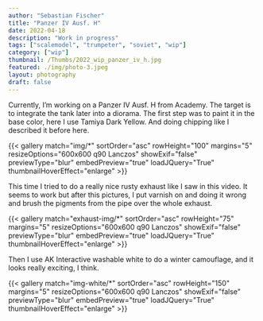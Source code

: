 ```yaml
---
author: "Sebastian Fischer"
title: "Panzer IV Ausf. H"
date: 2022-04-18
description: "Work in progress"
tags: ["scalemodel", "trumpeter", "soviet", "wip"]
category: ["wip"]
thumbnail: /Thumbs/2022_wip_panzer_iv_h.jpg
featured: ./img/photo-3.jpeg
layout: photography
draft: false
---
```


Currently, I’m working on a Panzer IV Ausf. H from Academy. The target is to integrate the tank later into a diorama. The first step was to paint it in the base color, here I use Tamiya Dark Yellow. And doing chipping like I described it before here. 

{{< gallery match="img/*" sortOrder="asc" rowHeight="100" margins="5" resizeOptions="600x600 q90 Lanczos" showExif="false" previewType="blur" embedPreview="true" loadJQuery="True" thumbnailHoverEffect="enlarge" >}}

This time I tried to do a really nice rusty exhaust like I saw in this video. It seems to work but after this pictures, I put varnish on and doing it wrong and brush the pigments from the pipe over the whole exhaust. 

{{< gallery match="exhaust-img/*" sortOrder="asc" rowHeight="75" margins="5" resizeOptions="600x600 q90 Lanczos" showExif="false" previewType="blur" embedPreview="true" loadJQuery="True" thumbnailHoverEffect="enlarge" >}}

Then I use AK Interactive washable white to do a winter camouflage, and it looks really exciting, I think. 

{{< gallery match="img-white/*" sortOrder="asc" rowHeight="150" margins="5" resizeOptions="600x600 q90 Lanczos" showExif="false" previewType="blur" embedPreview="true" loadJQuery="True" thumbnailHoverEffect="enlarge" >}}

